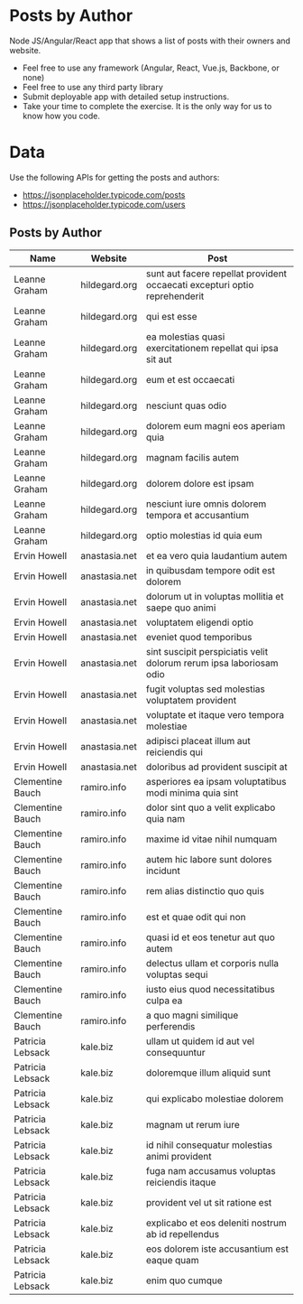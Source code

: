 # Posts by Author

Node JS/Angular/React app that shows a list of posts with their owners and website.

* Feel free to use any framework (Angular, React, Vue.js, Backbone, or none)
* Feel free to use any third party library
* Submit deployable app with detailed setup instructions. 
* Take your time to complete the exercise. It is the only way for us to know how you code.


# Data 

Use the following APIs for getting the posts and authors: 

- https://jsonplaceholder.typicode.com/posts
- https://jsonplaceholder.typicode.com/users


## Posts by Author

| Name | Website | Post
| --- | --- | --- |
| Leanne Graham | hildegard.org | sunt aut facere repellat provident occaecati excepturi optio reprehenderit |
| Leanne Graham | hildegard.org | qui est esse |
| Leanne Graham | hildegard.org | ea molestias quasi exercitationem repellat qui ipsa sit aut |
| Leanne Graham | hildegard.org | eum et est occaecati |
| Leanne Graham | hildegard.org | nesciunt quas odio |
| Leanne Graham | hildegard.org | dolorem eum magni eos aperiam quia |
| Leanne Graham | hildegard.org | magnam facilis autem |
| Leanne Graham | hildegard.org | dolorem dolore est ipsam |
| Leanne Graham | hildegard.org | nesciunt iure omnis dolorem tempora et accusantium |
| Leanne Graham | hildegard.org | optio molestias id quia eum |
| Ervin Howell | anastasia.net | et ea vero quia laudantium autem |
| Ervin Howell | anastasia.net | in quibusdam tempore odit est dolorem |
| Ervin Howell | anastasia.net | dolorum ut in voluptas mollitia et saepe quo animi |
| Ervin Howell | anastasia.net | voluptatem eligendi optio |
| Ervin Howell | anastasia.net | eveniet quod temporibus |
| Ervin Howell | anastasia.net | sint suscipit perspiciatis velit dolorum rerum ipsa laboriosam odio |
| Ervin Howell | anastasia.net | fugit voluptas sed molestias voluptatem provident |
| Ervin Howell | anastasia.net | voluptate et itaque vero tempora molestiae |
| Ervin Howell | anastasia.net | adipisci placeat illum aut reiciendis qui |
| Ervin Howell | anastasia.net | doloribus ad provident suscipit at |
| Clementine Bauch | ramiro.info | asperiores ea ipsam voluptatibus modi minima quia sint |
| Clementine Bauch | ramiro.info | dolor sint quo a velit explicabo quia nam |
| Clementine Bauch | ramiro.info | maxime id vitae nihil numquam |
| Clementine Bauch | ramiro.info | autem hic labore sunt dolores incidunt |
| Clementine Bauch | ramiro.info | rem alias distinctio quo quis |
| Clementine Bauch | ramiro.info | est et quae odit qui non |
| Clementine Bauch | ramiro.info | quasi id et eos tenetur aut quo autem |
| Clementine Bauch | ramiro.info | delectus ullam et corporis nulla voluptas sequi |
| Clementine Bauch | ramiro.info | iusto eius quod necessitatibus culpa ea |
| Clementine Bauch | ramiro.info | a quo magni similique perferendis |
| Patricia Lebsack | kale.biz | ullam ut quidem id aut vel consequuntur |
| Patricia Lebsack | kale.biz | doloremque illum aliquid sunt |
| Patricia Lebsack | kale.biz | qui explicabo molestiae dolorem |
| Patricia Lebsack | kale.biz | magnam ut rerum iure |
| Patricia Lebsack | kale.biz | id nihil consequatur molestias animi provident |
| Patricia Lebsack | kale.biz | fuga nam accusamus voluptas reiciendis itaque |
| Patricia Lebsack | kale.biz | provident vel ut sit ratione est |
| Patricia Lebsack | kale.biz | explicabo et eos deleniti nostrum ab id repellendus |
| Patricia Lebsack | kale.biz | eos dolorem iste accusantium est eaque quam |
| Patricia Lebsack | kale.biz | enim quo cumque |
